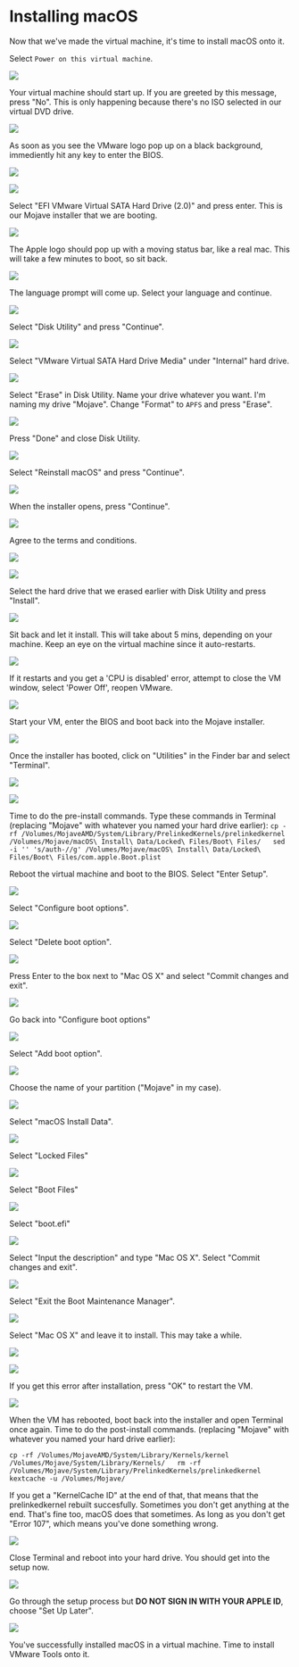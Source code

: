 # Installing macOS

Now that we've made the virtual machine, it's time to install macOS onto it. 

Select `Power on this virtual machine`. 

![](.gitbook/assets/annotation-2019-03-28-185310.jpg)

Your virtual machine should start up. If you are greeted by this message, press "No". This is only happening because there's no ISO selected in our virtual DVD drive. 

![](.gitbook/assets/annotation-2019-03-28-184753.jpg)

As soon as you see the VMware logo pop up on a black background, immediently hit any key to enter the BIOS. 

![](.gitbook/assets/vmplayer_snf5clngda%20%281%29.png)

![](.gitbook/assets/annotation-2019-03-28-190107.jpg)

Select "EFI VMware Virtual SATA Hard Drive \(2.0\)" and press enter. This is our Mojave installer that we are booting. 

![](.gitbook/assets/annotation-2019-03-28-190257.jpg)

The Apple logo should pop up with a moving status bar, like a real mac. This will take a few minutes to boot, so sit back.

![](.gitbook/assets/annotation-2019-03-28-190550.jpg)

The language prompt will come up. Select your language and continue.

![](.gitbook/assets/annotation-2019-03-28-190949.jpg)

Select "Disk Utility" and press "Continue".

![](.gitbook/assets/annotation-2019-03-28-191243.jpg)

Select "VMware Virtual SATA Hard Drive Media" under "Internal" hard drive. 

![](.gitbook/assets/annotation-2019-03-28-191707.jpg)

Select "Erase" in Disk Utility. Name your drive whatever you want. I'm naming my drive "Mojave". Change "Format" to `APFS` and press "Erase".

![](.gitbook/assets/annotation-2019-03-28-192221.jpg)

Press "Done" and close Disk Utility.

![](.gitbook/assets/annotation-2019-03-28-192357.jpg)

Select "Reinstall macOS" and press "Continue".

![](.gitbook/assets/annotation-2019-03-28-192808.jpg)

When the installer opens, press "Continue".

![](.gitbook/assets/annotation-2019-03-28-192906.jpg)

Agree to the terms and conditions.

![](.gitbook/assets/annotation-2019-03-28-193038.jpg)

![](.gitbook/assets/annotation-2019-03-28-193113.jpg)

Select the hard drive that we erased earlier with Disk Utility and press "Install".

![](.gitbook/assets/annotation-2019-03-28-193617.jpg)

Sit back and let it install. This will take about 5 mins, depending on your machine. Keep an eye on the virtual machine since it auto-restarts.

![](.gitbook/assets/annotation-2019-03-28-193658.jpg)

If it restarts and you get a 'CPU is disabled' error, attempt to close the VM window, select 'Power Off', reopen VMware.

![](.gitbook/assets/vmplayer_4m0ekxofcu.png)

Start your VM, enter the BIOS and boot back into the Mojave installer.

![](.gitbook/assets/annotation-2019-03-28-194325.jpg)

Once the installer has booted, click on "Utilities" in the Finder bar and select "Terminal".

![](.gitbook/assets/annotation-2019-03-28-194511.jpg)

![](.gitbook/assets/annotation-2019-03-28-194809.jpg)

Time to do the pre-install commands. Type these commands in Terminal \(replacing "Mojave" with whatever you named your hard drive earlier\): `cp -rf /Volumes/MojaveAMD/System/Library/PrelinkedKernels/prelinkedkernel /Volumes/Mojave/macOS\ Install\ Data/Locked\ Files/Boot\ Files/  
sed -i '' 's/auth-//g' /Volumes/Mojave/macOS\ Install\ Data/Locked\ Files/Boot\ Files/com.apple.Boot.plist` 

Reboot the virtual machine and boot to the BIOS. Select "Enter Setup".

![](.gitbook/assets/vmplayer_no8g7heuyd.png)

Select "Configure boot options".

![](.gitbook/assets/vmplayer_f6t7yuddrs.png)

Select "Delete boot option".

![](.gitbook/assets/vmplayer_xvgvt5mql1.png)

Press Enter to the box next to "Mac OS X" and select "Commit changes and exit".

![](.gitbook/assets/vmplayer_c2y2a407sn.png)

Go back into "Configure boot options"

![](.gitbook/assets/vmplayer_f6t7yuddrs.png)

Select "Add boot option".

![](.gitbook/assets/vmplayer_bjlf7h00cu.png)

Choose the name of your partition \("Mojave" in my case\).

![](.gitbook/assets/vmplayer_vj4vv7u1tb.png)

Select "macOS Install Data".

![](.gitbook/assets/vmplayer_43dexf8srv.png)

Select "Locked Files"

![](.gitbook/assets/vmplayer_1zx5kx2gl3.png)

Select "Boot Files"

![](.gitbook/assets/vmplayer_byityctwib.png)

Select "boot.efi"

![](.gitbook/assets/vmplayer_2s5bnf33bs.png)

Select "Input the description" and type "Mac OS X". Select "Commit changes and exit".

![](.gitbook/assets/vmplayer_ceggfkfbxy.png)

Select "Exit the Boot Maintenance Manager".

![](.gitbook/assets/vmplayer_f2g768uolf.png)

Select "Mac OS X" and leave it to install. This may take a while.

![](.gitbook/assets/vmplayer_ydvnqgebfl.png)

![](.gitbook/assets/annotation-2019-03-28-204917.jpg)

If you get this error after installation, press "OK" to restart the VM.

![](.gitbook/assets/vmplayer_jnuhdq3das.png)

When the VM has rebooted, boot back into the installer and open Terminal once again. Time to do the post-install commands. \(replacing "Mojave" with whatever you named your hard drive earlier\): 

`cp -rf /Volumes/MojaveAMD/System/Library/Kernels/kernel /Volumes/Mojave/System/Library/Kernels/  
rm -rf /Volumes/Mojave/System/Library/PrelinkedKernels/prelinkedkernel  
kextcache -u /Volumes/Mojave/`

If you get a "KernelCache ID" at the end of that, that means that the prelinkedkernel rebuilt succesfully. Sometimes you don't get anything at the end. That's fine too, macOS does that sometimes. As long as you don't get "Error 107", which means you've done something wrong.

![](.gitbook/assets/vmplayer_73oymvwfqm.png)

Close Terminal and reboot into your hard drive. You should get into the setup now.

![](.gitbook/assets/vmplayer_zqdglrynm9.png)

Go through the setup process but **DO NOT SIGN IN WITH YOUR APPLE ID**, choose "Set Up Later".

![](.gitbook/assets/vmplayer_tdt9ojllnc.png)

You've successfully installed macOS in a virtual machine. Time to install VMware Tools onto it.


